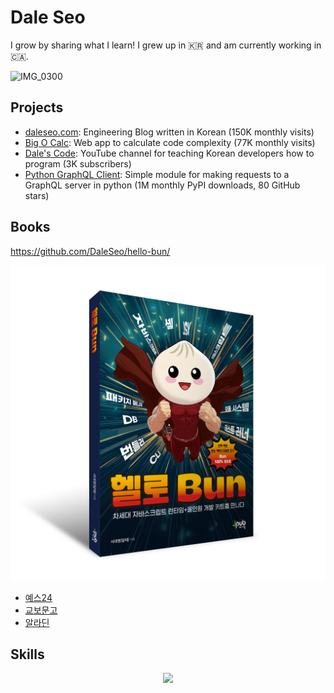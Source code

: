 # Dale Seo

I grow by sharing what I learn! I grew up in 🇰🇷 and am currently working in 🇨🇦.

![IMG_0300](https://github.com/user-attachments/assets/597b7093-e757-4b8a-8cd5-293ceede7115)

## Projects

- [daleseo.com](https://www.daleseo.com/): Engineering Blog written in Korean (150K monthly visits)
- [Big O Calc](https://www.bigocalc.com/): Web app to calculate code complexity (77K monthly visits)
- [Dale's Code](https://www.youtube.com/@DaleSeo): YouTube channel for teaching Korean developers how to program (3K subscribers)
- [Python GraphQL Client](https://github.com/prodigyeducation/python-graphql-client): Simple module for making requests to a GraphQL server in python (1M monthly PyPI downloads, 80 GitHub stars)

## Books

https://github.com/DaleSeo/hello-bun/

![Hello Bun](https://github.com/DaleSeo/hello-bun/raw/main/book.png)

- [예스24](https://www.yes24.com/Product/Goods/134021042)
- [교보문고](https://product.kyobobook.co.kr/detail/S000214450265)
- [알라딘](https://www.aladin.co.kr/shop/wproduct.aspx?ISBN=9791193926710)

## Skills

<p align=center>
  <a href="https://skillicons.dev">
    <img src="https://skillicons.dev/icons?i=apollo,graphql,bun,vite,astro,react,svelte,nestjs,prisma,postgres,redis,docker,cloudflare,aws,codepen,git,github,githubactions,html,css,js,ts,nodejs,npm,py,django,java,spring" />
  </a>
</p>

<!--
**DaleSeo/DaleSeo** is a ✨ _special_ ✨ repository because its `README.md` (this file) appears on your GitHub profile.

Here are some ideas to get you started:

- 🔭 I’m currently working on ...
- 🌱 I’m currently learning ...
- 👯 I’m looking to collaborate on ...
- 🤔 I’m looking for help with ...
- 💬 Ask me about ...
- 📫 How to reach me: ...
- 😄 Pronouns: ...
- ⚡ Fun fact: ...
-->
